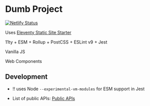 # Dumb Project

[![Netlify Status](https://api.netlify.com/api/v1/badges/282e53c8-e34f-49d1-93ac-796ff82ec269/deploy-status)](https://app.netlify.com/sites/playful-pothos-67a119/deploys?branch=main)

Uses [Eleventy Static Site Starter](https://github.com/welt/eleventy-static-starter.git)

11ty + ESM + Rollup + PostCSS + ESLint v9 + Jest

Vanilla JS

Web Components


## Development

+ !! uses Node `--experimental-vm-modules` for ESM support in Jest

+ List of public APIs: [Public APIs](https://github.com/public-api-lists/public-api-lists)
